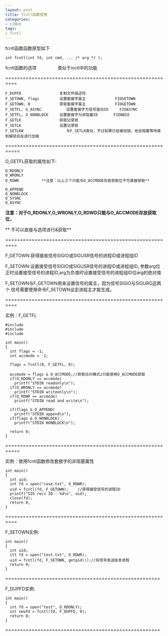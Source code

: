 ```yaml
---
layout: post
title: fcntl函数使用
categories:
- LINUX
tags:
- fcntl
---
```


fcntl函数函数原型如下

	int fcntl(int fd, int cmd, ... /* arg */ );
fcntl函数的选项                 类似于ioctl中的功能


==========================================================
    
    F_DUPFD					复制文件描述符
    F_SETOWN, flags			设置套接字属主				FIOSETOWN
    F_GETOWN, 0				获取套接字属主				FIOGETOWN
    F_SETFL, O_ASYNC	       设置套接字为信号驱动IO	    FIOASYNC
    F_SETFL, O_NONBLOCK		设置套接字为非阻塞IO		  FIONBIO
    F_GETLK					获取记录锁
    F_SETLK					设置记录锁
    F_SETLKW				   与F_SETLK类似，不过如果已经被加锁。他会阻塞等待直到解锁后在进行加缩

===========================================================

O_GETFL获取的属性如下:

    O_RDONLY
    O_WRONLY
    O_RDWR          **注意：以上三个只能与O_ACCMODE存放获取位不可直接获取**
    
    O_APPEND
    O_NONBLOCK
    O_SYSNC
    O_ASYNC

**注意：对于O_RDONLY,O_WRONLY,O_RDWD只能与O_ACCMODE存放获取位，**

** 不可以直接与选项进行&获取**

==========================================================

F_GETOWN:获得接收信号SIGIO或SIGUSR信号的进程ID或进程组ID


F_SETOWN:设置接受信号SIGIO或SIGUSR信号的进程ID或进程组ID,
参数arg位正时设置接受信号的进程ID,arg为负值时设置接受信号的进程组ID位arg的绝对值

F\_SETOWN与F\_GETOWN用来设置信号的属主，因为信号SIGIO与SIGURG这两个
信号需要使用命令F_SETOWN设定进程主才能生成。

==========================================================

实例：F_GETFL

    
     
    #include 
    #include 
    #include 
    
    int main()
    {
      int flags = -1;
      int accmode = -1;
    
      flags = fcntl(0, F_GETFL, 0);
    
      accmode = flags & O_ACCMODE;//获取访问模式z只能使用O_ACCMODE获取
      if(O_RDONLY == accmode)
        printf("STDIN readonly\n");
      if(O_WRONLY == accmode)
        printf("STDIN writeonly\n");
      if(O_RDWR == accmode)
        printf("STDIN read and write\n");
    
      if(flags & O_APPEND)
        printf("STDIN append\n");
      if(flags & O_NONBLOCK)
        printf("STDIN NONBLOCK\n");
    
      return 0;
    }


===========================================================

实例：使用fcntl函数修改套接字的非阻塞属性

    
    int main()
    {
      int uid;
      int fd = open("case.txt", O_RDWR);
      uid = fcntl(fd, F_GETOWN);	//获得接受信号的进程ID
      printf("SIG recv ID : %d\n", uid);
      close(fd);
      return 0;
    }


==========================================================

F_SETOWN实例:

    
      
    int main()
    {
      int uid;
      itt fd = open("test.txt", O_RDWR);
      uid = fcntl(fd, F_SETOWN, getpid());//将信号发送给本进程
      return 0;
    }


=====================================================

F_DUPFD实例:

    
     
    int main()
    {
      int fd = open("test", O_RDONLY);
      int newfd = fcntl(fd, F_DUPFD, 0);
      return 0;
    }


=====================================================
